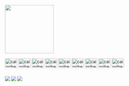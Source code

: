 <!-- ### Hi there 👋 -->
<!-- 
**CaioRibeiroDev/CaioRibeiroDev** is a ✨ _special_ ✨ repository because its `README.md` (this file) appears on your GitHub profile.

Here are some ideas to get you started:

- 🔭 I’m currently working on ...
- 🌱 I’m currently learning ...
- 👯 I’m looking to collaborate on ...
- 🤔 I’m looking for help with ...
- 💬 Ask me about ...
- 📫 How to reach me: ...
- 😄 Pronouns: ...
- ⚡ Fun fact: ...
 --> 

<img height="160em" src="https://github-readme-stats.vercel.app/api/top-langs/?username=caioribeirodev&layout=compact&langs_count=7&theme=dark"/>

</div>
 <div style="display: inline_block;"><br>
 <img align="center" alt="caioribeirodev-JS" height="30" width="40" src="https://cdn.jsdelivr.net/gh/devicons/devicon/icons/javascript/javascript-original.svg">
 <img align="center" alt="caioribeirodev-TS" height="30" width="40" src="https://cdn.jsdelivr.net/gh/devicons/devicon/icons/typescript/typescript-original.svg">
 <img align="center" alt="caioribeirodev-REACT" height="30" width="40" src="https://cdn.jsdelivr.net/gh/devicons/devicon/icons/react/react-original.svg">
 <img align="center" alt="caioribeirodev-NODE" height="30" width="40" src="https://cdn.jsdelivr.net/gh/devicons/devicon/icons/nodejs/nodejs-original.svg">
 <img align="center" alt="caioribeirodev-HTML5" height="30" width="40" src="https://cdn.jsdelivr.net/gh/devicons/devicon/icons/html5/html5-original.svg" />
 <img align="center" alt="caioribeirodev-CSS3" height="30" width="40" src="https://cdn.jsdelivr.net/gh/devicons/devicon/icons/css3/css3-original.svg">
 <img align="center" alt="caioribeirodev-DOCKER" height="30" width="40" src="https://cdn.jsdelivr.net/gh/devicons/devicon/icons/docker/docker-original.svg">
 <img align="center" alt="caioribeirodev-MYSQL" height="30" width="40" src="https://cdn.jsdelivr.net/gh/devicons/devicon/icons/mysql/mysql-original.svg">
 <img align="center" alt="caioribeirodev-MYSQL" height="30" width="40" src="https://cdn.jsdelivr.net/gh/devicons/devicon/icons/mysql/mysql-original.svg">
</div>
  
  ##
 
<div>  
  <a href="https://instagram.com/caioribeiro.dev" target="_blank"><img src="https://img.shields.io/badge/-Instagram-%23E4405F?style=for-the-badge&logo=instagram&logoColor=white" target="_blank"></a>
  <a href = "mailto:strikecodeofficial@gmail.com"><img src="https://img.shields.io/badge/-Gmail-%23333?style=for-the-badge&logo=gmail&logoColor=white" target="_blank"></a>
  <a href="https://www.linkedin.com/in/caioribeirodev" target="_blank"><img src="https://img.shields.io/badge/-LinkedIn-%230077B5?style=for-the-badge&logo=linkedin&logoColor=white" target="_blank"></a> 
</div>

<!--  ![Snake animation](https://github.com/CaioRibeiroDev/CaioRibeiroDev/blob/output/github-contribution-grid-snake.svg) -->
